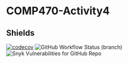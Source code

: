 # COMP470-Activity4

## Shields
[![codecov](https://codecov.io/gh/ahodzic2/COMP470-Activity4/branch/main/graph/badge.svg?token=QBCX7FJH1Q)](https://codecov.io/gh/ahodzic2/COMP470-Activity4)
![GitHub Workflow Status (branch)](https://img.shields.io/github/workflow/status/ahodzic2/COMP470-Activity4/Java%20CI%20with%20Maven/main)
![Snyk Vulnerabilities for GitHub Repo](https://img.shields.io/snyk/vulnerabilities/github/ahodzic2/COMP470-Activity4)
